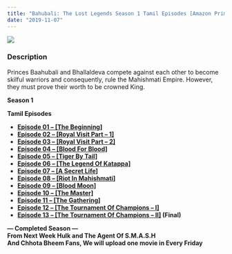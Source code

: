 ```yaml
---
title: "Bahubali: The Lost Legends Season 1 Tamil Episodes [Amazon Prime Tamil]"
date: "2019-11-07"
---
```


[![](https://1.bp.blogspot.com/-FTHhR12Neo0/XTHkzwQvC5I/AAAAAAAAAm8/jJyF6MEubt0gO1EOMQT3J4UOT9sw9GoCACLcBGAs/s1600/08a2ea71-5d93-4e0b-9318-42d94f18d547-2582c6b4-9bce-43df-85d5-11940effb027_RGB_SD._RI_VH0Nw6hvUiiTB2g433G9cG2qF368q5nIv_TTW_.jpg)](https://1.bp.blogspot.com/-FTHhR12Neo0/XTHkzwQvC5I/AAAAAAAAAm8/jJyF6MEubt0gO1EOMQT3J4UOT9sw9GoCACLcBGAs/s1600/08a2ea71-5d93-4e0b-9318-42d94f18d547-2582c6b4-9bce-43df-85d5-11940effb027_RGB_SD._RI_VH0Nw6hvUiiTB2g433G9cG2qF368q5nIv_TTW_.jpg)

### Description

Princes Baahubali and Bhallaldeva compete against each other to become skilful warriors and consequently, rule the Mahishmati Empire. However, they must prove their worth to be crowned King.

**Season 1**

**Tamil Episodes**

- **[Episode 01 – \[The Beginning\]](https://drive.google.com/open?id=1MMjotsQxfJuUzkZRiffQzQjP8v3Maasx)**
- **[Episode 02 – \[Royal Visit Part – 1\]](https://drive.google.com/open?id=1r66POMtGPJLi8WZnbKTrqnRbH5tRqcd1)**
- **[Episode 03 – \[Royal Visit Part – 2\]](https://drive.google.com/open?id=1GhKaYAdUSMQt0C1Jp1SUdpwkW8TQtZZX)**
- **[Episode 04 – \[Blood For Blood\]](https://drive.google.com/open?id=1jjDcAHA6ENVNfrbFXSrU54BSkMnJ-LsN)**
- **[Episode 05 – \[Tiger By Tail\]](https://drive.google.com/open?id=1UIZx1UiyRDd7kFJoLvugTaLjTolzjhrM)**
- **[Episode 06 – \[The Legend Of Katappa\]](https://drive.google.com/open?id=1SNP0snm6Ct061h0reqVsv7K1ASg3Ucy-)**
- **[Episode 07 – \[**A Secret Life**\]](https://drive.google.com/open?id=1Sg_gzEIQ-bO3Lse9VkTUnXGSTJ8H1owl)**
- **[Episode 08 – \[**Riot In Mahishmati**\]](https://drive.google.com/open?id=1DcD3oJmbYI2qs7xdVqYYi_4lz-LDyaFj)**
- **[Episode 09 – \[Blood Moon\]](https://drive.google.com/open?id=1Q9j0ZcwKMZzCkGS6lLkfgFN7-cYzKlEt)**
- **[Episode 10 – \[The Master\]](https://drive.google.com/open?id=1JabpXZys0IrPODtHYn1rm2r-FTxeaieZ)**
- **[Episode 11 – \[The Gathering\]](https://drive.google.com/open?id=1qLTC8SzkAwYK0dUusp4RYsnyqA-hhoM5)**
- **[Episode 12 – \[The Tournament Of Champions – I\]](https://drive.google.com/open?id=11x6CL5NKjgg85hd2E_WniJFVSo_Jirzx)**
- **[Episode 13 – \[**The Tournament Of Champions – II**\]](https://drive.google.com/open?id=1Me8QWYQZKoErjqsLucbZWhtOERQv_auy) (Final)**

**— Completed Season —**  
**From Next Week Hulk and The Agent Of S.M.A.S.H**  
**And Chhota Bheem Fans, We will upload one movie in Every Friday**

